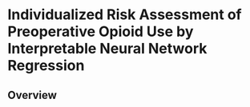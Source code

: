 # Individualized Risk Assessment of Preoperative Opioid Use by Interpretable Neural Network Regression
## Overview
